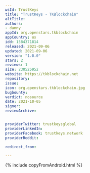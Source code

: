 ```yaml
---
wsId: TrustKeys
title: "TrustKeys - TKBlockchain"
altTitle: 
authors:
- danny
appId: org.openstars.tkblockchain
appCountry: us
idd: 1584371814
released: 2021-09-06
updated: 2021-09-06
version: "1.0.0"
stars: 2
reviews: 1
size: 230525952
website: https://tkblockchain.net
repository: 
issue: 
icon: org.openstars.tkblockchain.jpg
bugbounty: 
verdict: nosource
date: 2021-10-05
signer: 
reviewArchive:


providerTwitter: trustkeysglobal
providerLinkedIn: 
providerFacebook: trustkeys.network
providerReddit:  

redirect_from:

---
```



{% include copyFromAndroid.html %}
